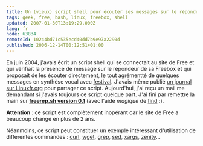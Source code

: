 ```yaml
---
title: Un (vieux) script shell pour écouter ses messages sur le répondeur de sa Freebox
tags: geek, free, bash, linux, freebox, shell
updated: 2007-01-30T13:19:29.000Z
lang: fr
node: 63834
remoteId: 10244bd71c535ecd40dd7b9e97a2290d
published: 2006-12-14T00:12:51+01:00
---
```

 
En juin 2004, j'avais écrit un script shell qui se connectait au site de Free et qui vérifiait la présence de message sur le répondeur de sa Freebox et qui proposait de les écouter directement, le tout agrémentté de quelques messages en synthèse vocal avec [festival](http://pwet.fr/man/linux/commandes/festival). J'avais même publié [un journal sur Linuxfr.org](http://linuxfr.org/~TiGr0u/13808.html) pour partager ce script. Aujourd'hui, j'ai reçu un mail me demandant si j'avais toujours ce script quelque part. J'ai fini par remettre la main sur [**freerep.sh version 0.1**](/files/freerep.sh) (avec l'aide *magique* de [find](http://pwet.fr/man/linux/commande/find) :).

 
**Attention** : ce script est complètement inopérant car le site de Free a beaucoup changé en plus de 2 ans.

 
Néanmoins, ce script peut constituer un exemple intéressant d'utilisation de différentes commandes : [curl](http://pwet.fr/man/linux/commande/curl), [wget](http://pwet.fr/man/linux/commandes/wget), [grep](http://pwet.fr/man/linux/commandes/grep), [sed](http://pwet.fr/man/linux/commandes/sed__1), [xargs](http://pwet.fr/man/linux/commandes/xargs), [zenity](http://pwet.fr/man/linux/commandes/zenity)...

